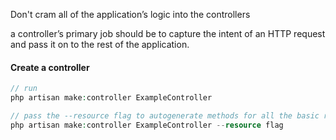<!-- @format -->

Don't cram all of the application’s logic into the controllers

a controller’s primary job should be to capture the intent of an HTTP request and pass it on to the rest of the application.

#### Create a controller

```php
// run
php artisan make:controller ExampleController

// pass the --resource flag to autogenerate methods for all the basic resource routes like create() and update()
php artisan make:controller ExampleController --resource flag

```
